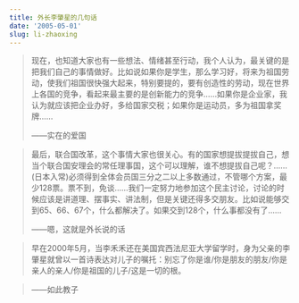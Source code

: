 ```yaml
---
title: 外长李肇星的几句话
date: '2005-05-01'
slug: li-zhaoxing
---
```


> 现在，也知道大家也有一些想法、情绪甚至行动，我个人认为，最关键的是把我们自己的事情做好。比如说如果你是学生，那么学习好，将来为祖国劳动，使我们祖国很快强大起来，特别要提的，要有创造性的劳动，现在世界上各国的竞争，看起来最主要的是创新能力的竞争……如果你是企业家，我认为就应该把企业办好，多给国家交税；如果你是运动员，多为祖国拿奖牌……
> 
> ——实在的爱国

<!-- -->

> 最后，联合国改革，这个事情大家也很关心。有的国家想提拔提拔自己，想当个联合国安理会的常任理事国，这个可以理解，谁不想提拔自己呢？……(日本入常)必须得到全体会员国三分之二以上多数通过，不管哪个方案，最少128票。票不到，免谈……我们一定努力地参加这个民主讨论，讨论的时候应该是讲道理、摆事实、讲法制，但是关键还得多交朋友。比如说能够交到65、66、67个，什么都解决了。如果交到128个，什么事都没有了……
> 
> ——嗯，这就是外长说的话

<!-- -->

> 早在2000年5月，当李禾禾还在美国宾西法尼亚大学留学时，身为父亲的李肇星就曾以一首诗表达对儿子的嘱托：别忘了你是谁/你是朋友的朋友/你是亲人的亲人/你是祖国的儿子/这是一切的根。

> ——如此教子
